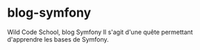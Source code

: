 # blog-symfony
Wild Code School, blog Symfony
Il s'agit d'une quête permettant d'apprendre les bases de Symfony. 

